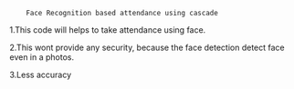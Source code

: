         Face Recognition based attendance using cascade


1.This code will helps to take attendance using face.

2.This wont provide any security, because the face detection detect face even in a photos.

3.Less accuracy
